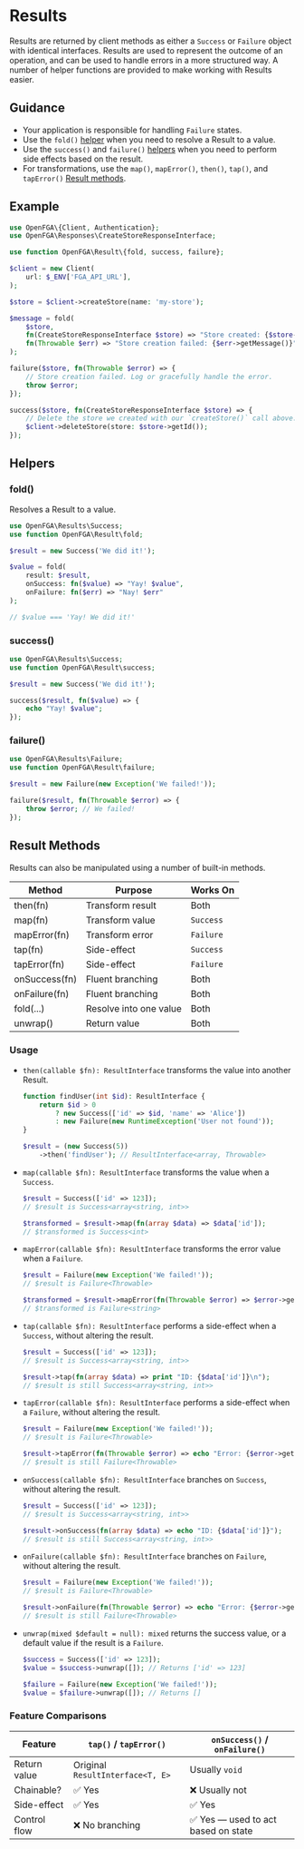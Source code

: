 # Results

Results are returned by client methods as either a `Success` or `Failure` object with identical interfaces. Results are used to represent the outcome of an operation, and can be used to handle errors in a more structured way. A number of helper functions are provided to make working with Results easier.

## Guidance

- Your application is responsible for handling `Failure` states.
- Use the `fold()` [helper](#helpers) when you need to resolve a Result to a value.
- Use the `success()` and `failure()` [helpers](#helpers) when you need to perform side effects based on the result.
- For transformations, use the `map()`, `mapError()`, `then()`, `tap()`, and `tapError()` [Result methods](#result-methods).

## Example

```php
use OpenFGA\{Client, Authentication};
use OpenFGA\Responses\CreateStoreResponseInterface;

use function OpenFGA\Result\{fold, success, failure};

$client = new Client(
    url: $_ENV['FGA_API_URL'],
);

$store = $client->createStore(name: 'my-store');

$message = fold(
    $store,
    fn(CreateStoreResponseInterface $store) => "Store created: {$store->getId()}",
    fn(Throwable $err) => "Store creation failed: {$err->getMessage()}"
);

failure($store, fn(Throwable $error) => {
    // Store creation failed. Log or gracefully handle the error.
    throw $error;
});

success($store, fn(CreateStoreResponseInterface $store) => {
    // Delete the store we created with our `createStore()` call above.
    $client->deleteStore(store: $store->getId());
});
```

## Helpers

### fold()

Resolves a Result to a value.

```php
use OpenFGA\Results\Success;
use function OpenFGA\Result\fold;

$result = new Success('We did it!');

$value = fold(
    result: $result,
    onSuccess: fn($value) => "Yay! $value",
    onFailure: fn($err) => "Nay! $err"
);

// $value === 'Yay! We did it!'
```

### success()

```php
use OpenFGA\Results\Success;
use function OpenFGA\Result\success;

$result = new Success('We did it!');

success($result, fn($value) => {
    echo "Yay! $value";
});
```

### failure()

```php
use OpenFGA\Results\Failure;
use function OpenFGA\Result\failure;

$result = new Failure(new Exception('We failed!'));

failure($result, fn(Throwable $error) => {
    throw $error; // We failed!
});
```

## Result Methods

Results can also be manipulated using a number of built-in methods.

| Method        | Purpose                | Works On  |
| ------------- | ---------------------- | --------- |
| then(fn)      | Transform result       | Both      |
| map(fn)       | Transform value        | `Success` |
| mapError(fn)  | Transform error        | `Failure` |
| tap(fn)       | Side-effect            | `Success` |
| tapError(fn)  | Side-effect            | `Failure` |
| onSuccess(fn) | Fluent branching       | Both      |
| onFailure(fn) | Fluent branching       | Both      |
| fold(...)     | Resolve into one value | Both      |
| unwrap()      | Return value           | Both      |

### Usage

- `then(callable $fn): ResultInterface` transforms the value into another Result.

  ```php
  function findUser(int $id): ResultInterface {
      return $id > 0
          ? new Success(['id' => $id, 'name' => 'Alice'])
          : new Failure(new RuntimeException('User not found'));
  }

  $result = (new Success(5))
      ->then('findUser'); // ResultInterface<array, Throwable>
  ```

- `map(callable $fn): ResultInterface` transforms the value when a `Success`.

  ```php
  $result = Success(['id' => 123]);
  // $result is Success<array<string, int>>

  $transformed = $result->map(fn(array $data) => $data['id']);
  // $transformed is Success<int>
  ```

- `mapError(callable $fn): ResultInterface` transforms the error value when a `Failure`.

  ```php
  $result = Failure(new Exception('We failed!'));
  // $result is Failure<Throwable>

  $transformed = $result->mapError(fn(Throwable $error) => $error->getMessage());
  // $transformed is Failure<string>
  ```

- `tap(callable $fn): ResultInterface` performs a side-effect when a `Success`, without altering the result.

  ```php
  $result = Success(['id' => 123]);
  // $result is Success<array<string, int>>

  $result->tap(fn(array $data) => print "ID: {$data['id']}\n");
  // $result is still Success<array<string, int>>
  ```

- `tapError(callable $fn): ResultInterface` performs a side-effect when a `Failure`, without altering the result.

  ```php
  $result = Failure(new Exception('We failed!'));
  // $result is Failure<Throwable>

  $result->tapError(fn(Throwable $error) => echo "Error: {$error->getMessage()}\n");
  // $result is still Failure<Throwable>
  ```

- `onSuccess(callable $fn): ResultInterface` branches on `Success`, without altering the result.

  ```php
  $result = Success(['id' => 123]);
  // $result is Success<array<string, int>>

  $result->onSuccess(fn(array $data) => echo "ID: {$data['id']}");
  // $result is still Success<array<string, int>>
  ```

- `onFailure(callable $fn): ResultInterface` branches on `Failure`, without altering the result.

  ```php
  $result = Failure(new Exception('We failed!'));
  // $result is Failure<Throwable>

  $result->onFailure(fn(Throwable $error) => echo "Error: {$error->getMessage()}");
  // $result is still Failure<Throwable>
  ```

- `unwrap(mixed $default = null): mixed` returns the success value, or a default value if the result is a `Failure`.

  ```php
  $success = Success(['id' => 123]);
  $value = $success->unwrap([]); // Returns ['id' => 123]

  $failure = Failure(new Exception('We failed!'));
  $value = $failure->unwrap([]); // Returns []
  ```

### Feature Comparisons

| Feature      | `tap()` / `tapError()`           | `onSuccess()` / `onFailure()`       |
| ------------ | -------------------------------- | ----------------------------------- |
| Return value | Original `ResultInterface<T, E>` | Usually `void`                      |
| Chainable?   | ✅ Yes                           | ❌ Usually not                      |
| Side-effect  | ✅ Yes                           | ✅ Yes                              |
| Control flow | ❌ No branching                  | ✅ Yes — used to act based on state |

